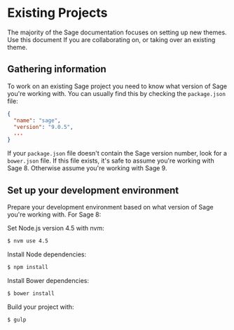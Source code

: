 # Existing Projects

The majority of the Sage documentation focuses on setting up new themes. Use this document If you are collaborating on, or taking over an existing theme.

## Gathering information

To work on an existing Sage project you need to know what version of Sage you're working with. You can usually find this by checking the `package.json` file:

```json
{
  "name": "sage",
  "version": "9.0.5",
  ...
}
```

If your `package.json` file doesn't contain the Sage version number, look for a `bower.json` file. If this file exists, it's safe to assume you're working with Sage 8. Otherwise assume you're working with Sage 9.

## Set up your development environment

Prepare your development environment based on what version of Sage you're working with. For Sage 8:

Set Node.js version 4.5 with nvm:

```sh
$ nvm use 4.5
```

Install Node dependencies:

```sh
$ npm install
```

Install Bower dependencies:

```sh
$ bower install
```

Build your project with:

```sh
$ gulp
```
